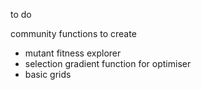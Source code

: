 
to do

community functions to create

- mutant fitness explorer
- selection gradient function for optimiser
- basic grids




